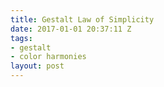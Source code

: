 ```yaml
---
title: Gestalt Law of Simplicity
date: 2017-01-01 20:37:11 Z
tags:
- gestalt
- color harmonies
layout: post
---
```


